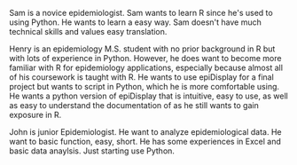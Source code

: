 
Sam is a novice epidemiologist. Sam wants to learn R since
he's used to using Python. He wants to learn a easy way. Sam doesn't have much technical skills and values easy translation.

Henry is an epidemiology M.S. student with no prior background in R but with lots of experience in Python. However, he does want to become more familiar with R for epidemiology applications, especially because almost all of his coursework is taught with R. He wants to use epiDisplay for a final project but wants to script in Python, which he is more comfortable using. He wants a python version of epiDisplay that is intuitive, easy to use, as well as easy to understand the documentation of as he still wants to gain exposure in R.


John is junior Epidemiologist. He want to analyze epidemiological data.
He want to basic function, easy, short. He has some experiences in Excel and basic data anaylsis. Just starting use Python.

